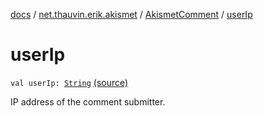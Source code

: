 [docs](../../index.md) / [net.thauvin.erik.akismet](../index.md) / [AkismetComment](index.md) / [userIp](./user-ip.md)

# userIp

`val userIp: `[`String`](https://kotlinlang.org/api/latest/jvm/stdlib/kotlin/-string/index.html) [(source)](https://github.com/ethauvin/akismet-kotlin/tree/master/src/main/kotlin/net/thauvin/erik/akismet/AkismetComment.kt#L59)

IP address of the comment submitter.

